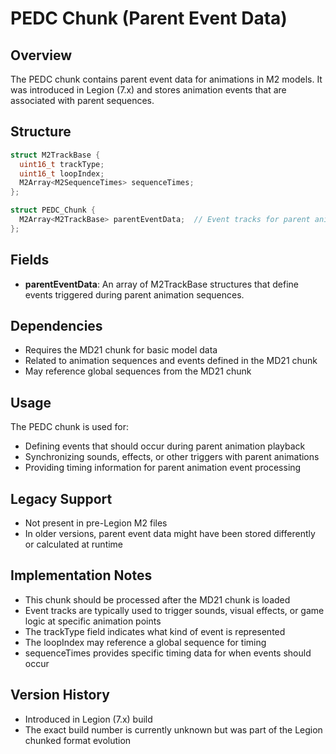 # PEDC Chunk (Parent Event Data)

## Overview
The PEDC chunk contains parent event data for animations in M2 models. It was introduced in Legion (7.x) and stores animation events that are associated with parent sequences.

## Structure
```cpp
struct M2TrackBase {
  uint16_t trackType;
  uint16_t loopIndex;
  M2Array<M2SequenceTimes> sequenceTimes;
};

struct PEDC_Chunk {
  M2Array<M2TrackBase> parentEventData;  // Event tracks for parent animations
};
```

## Fields
- **parentEventData**: An array of M2TrackBase structures that define events triggered during parent animation sequences.

## Dependencies
- Requires the MD21 chunk for basic model data
- Related to animation sequences and events defined in the MD21 chunk
- May reference global sequences from the MD21 chunk

## Usage
The PEDC chunk is used for:
- Defining events that should occur during parent animation playback
- Synchronizing sounds, effects, or other triggers with parent animations
- Providing timing information for parent animation event processing

## Legacy Support
- Not present in pre-Legion M2 files
- In older versions, parent event data might have been stored differently or calculated at runtime

## Implementation Notes
- This chunk should be processed after the MD21 chunk is loaded
- Event tracks are typically used to trigger sounds, visual effects, or game logic at specific animation points
- The trackType field indicates what kind of event is represented
- The loopIndex may reference a global sequence for timing
- sequenceTimes provides specific timing data for when events should occur

## Version History
- Introduced in Legion (7.x) build
- The exact build number is currently unknown but was part of the Legion chunked format evolution 